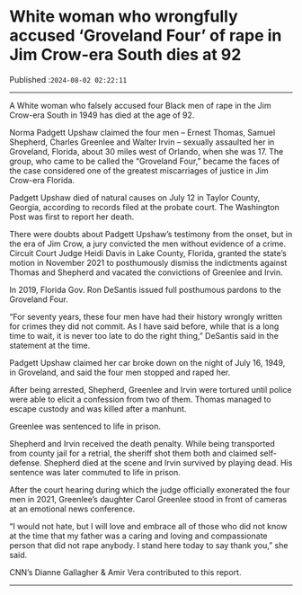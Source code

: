 # White woman who wrongfully accused ‘Groveland Four’ of rape in Jim Crow-era South dies at 92

Published :`2024-08-02 02:22:11`

---

A White woman who falsely accused four Black men of rape in the Jim Crow-era South in 1949 has died at the age of 92.

Norma Padgett Upshaw claimed the four men – Ernest Thomas, Samuel Shepherd, Charles Greenlee and Walter Irvin – sexually assaulted her in Groveland, Florida, about 30 miles west of Orlando, when she was 17. The group, who came to be called the “Groveland Four,” became the faces of the case considered one of the greatest miscarriages of justice in Jim Crow-era Florida.

Padgett Upshaw died of natural causes on July 12 in Taylor County, Georgia, according to records filed at the probate court. The Washington Post was first to report her death.

There were doubts about Padgett Upshaw’s testimony from the onset, but in the era of Jim Crow, a jury convicted the men without evidence of a crime. Circuit Court Judge Heidi Davis in Lake County, Florida, granted the state’s motion in November 2021 to posthumously dismiss the indictments against Thomas and Shepherd and vacated the convictions of Greenlee and Irvin.

In 2019, Florida Gov. Ron DeSantis issued full posthumous pardons to the Groveland Four.

“For seventy years, these four men have had their history wrongly written for crimes they did not commit. As I have said before, while that is a long time to wait, it is never too late to do the right thing,” DeSantis said in the statement at the time.

Padgett Upshaw claimed her car broke down on the night of July 16, 1949, in Groveland, and said the four men stopped and raped her.

After being arrested, Shepherd, Greenlee and Irvin were tortured until police were able to elicit a confession from two of them. Thomas managed to escape custody and was killed after a manhunt.

Greenlee was sentenced to life in prison.

Shepherd and Irvin received the death penalty. While being transported from county jail for a retrial, the sheriff shot them both and claimed self-defense. Shepherd died at the scene and Irvin survived by playing dead. His sentence was later commuted to life in prison.

After the court hearing during which the judge officially exonerated the four men in 2021, Greenlee’s daughter Carol Greenlee stood in front of cameras at an emotional news conference.

“I would not hate, but I will love and embrace all of those who did not know at the time that my father was a caring and loving and compassionate person that did not rape anybody. I stand here today to say thank you,” she said.

CNN’s Dianne Gallagher & Amir Vera contributed to this report.

---

